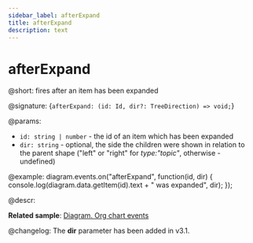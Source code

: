 ```yaml
---
sidebar_label: afterExpand
title: afterExpand
description: text
---
```


# afterExpand

@short: fires after an item has been expanded

@signature: {`afterExpand: (id: Id, dir?: TreeDirection) => void;`}

@params:
- `id: string | number` - the id of an item which has been expanded
- `dir: string` - optional, the side the children were shown in relation to the parent shape ("left" or "right" for *type:"topic"*, otherwise - undefined)

@example:
diagram.events.on("afterExpand", function(id, dir) {
    console.log(diagram.data.getItem(id).text + " was expanded", dir);
});

@descr:

**Related sample**: [Diagram. Org chart events](https://snippet.dhtmlx.com/l38pct7c)

@changelog:
The **dir** parameter has been added in v3.1.
